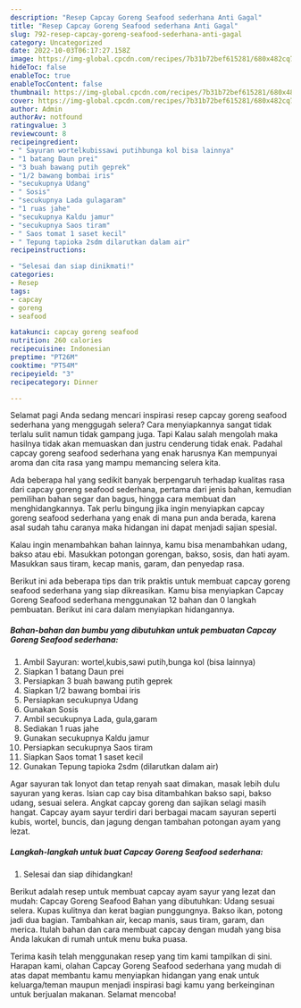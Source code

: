 ```yaml
---
description: "Resep Capcay Goreng Seafood sederhana Anti Gagal"
title: "Resep Capcay Goreng Seafood sederhana Anti Gagal"
slug: 792-resep-capcay-goreng-seafood-sederhana-anti-gagal
category: Uncategorized
date: 2022-10-03T06:17:27.158Z
image: https://img-global.cpcdn.com/recipes/7b31b72bef615281/680x482cq70/capcay-goreng-seafood-sederhana-foto-resep-utama.jpg
hideToc: false
enableToc: true
enableTocContent: false
thumbnail: https://img-global.cpcdn.com/recipes/7b31b72bef615281/680x482cq70/capcay-goreng-seafood-sederhana-foto-resep-utama.jpg
cover: https://img-global.cpcdn.com/recipes/7b31b72bef615281/680x482cq70/capcay-goreng-seafood-sederhana-foto-resep-utama.jpg
author: Admin
authorAv: notfound
ratingvalue: 3
reviewcount: 8
recipeingredient:
- " Sayuran wortelkubissawi putihbunga kol bisa lainnya"
- "1 batang Daun prei"
- "3 buah bawang putih geprek"
- "1/2 bawang bombai iris"
- "secukupnya Udang"
- " Sosis"
- "secukupnya Lada gulagaram"
- "1 ruas jahe"
- "secukupnya Kaldu jamur"
- "secukupnya Saos tiram"
- " Saos tomat 1 saset kecil"
- " Tepung tapioka 2sdm dilarutkan dalam air"
recipeinstructions:

- "Selesai dan siap dinikmati!"
categories:
- Resep
tags:
- capcay
- goreng
- seafood

katakunci: capcay goreng seafood 
nutrition: 260 calories
recipecuisine: Indonesian
preptime: "PT26M"
cooktime: "PT54M"
recipeyield: "3"
recipecategory: Dinner

---
```



Selamat pagi Anda sedang mencari inspirasi resep capcay goreng seafood sederhana yang menggugah selera? Cara menyiapkannya sangat tidak terlalu sulit namun tidak gampang juga. Tapi Kalau salah mengolah maka hasilnya tidak akan memuaskan dan justru cenderung tidak enak. Padahal capcay goreng seafood sederhana yang enak harusnya Kan mempunyai aroma dan cita rasa yang mampu memancing selera kita.


Ada beberapa hal yang sedikit banyak berpengaruh terhadap kualitas rasa dari capcay goreng seafood sederhana, pertama dari jenis bahan, kemudian pemilihan bahan segar dan bagus, hingga cara membuat dan menghidangkannya. Tak perlu bingung jika ingin menyiapkan capcay goreng seafood sederhana yang enak di mana pun anda berada, karena asal sudah tahu caranya maka hidangan ini dapat menjadi sajian spesial.

Kalau ingin menambahkan bahan lainnya, kamu bisa menambahkan udang, bakso atau ebi. Masukkan potongan gorengan, bakso, sosis, dan hati ayam. Masukkan saus tiram, kecap manis, garam, dan penyedap rasa.


Berikut ini ada beberapa tips dan trik praktis untuk membuat capcay goreng seafood sederhana yang siap dikreasikan. Kamu bisa menyiapkan Capcay Goreng Seafood sederhana menggunakan 12 bahan dan 0 langkah pembuatan. Berikut ini cara dalam menyiapkan hidangannya.

<!--inarticleads1-->

##### Bahan-bahan dan bumbu yang dibutuhkan untuk pembuatan Capcay Goreng Seafood sederhana:

1. Ambil  Sayuran: wortel,kubis,sawi putih,bunga kol (bisa lainnya)
1. Siapkan 1 batang Daun prei
1. Persiapkan 3 buah bawang putih geprek
1. Siapkan 1/2 bawang bombai iris
1. Persiapkan secukupnya Udang
1. Gunakan  Sosis
1. Ambil secukupnya Lada, gula,garam
1. Sediakan 1 ruas jahe
1. Gunakan secukupnya Kaldu jamur
1. Persiapkan secukupnya Saos tiram
1. Siapkan  Saos tomat 1 saset kecil
1. Gunakan  Tepung tapioka 2sdm (dilarutkan dalam air)


Agar sayuran tak lonyot dan tetap renyah saat dimakan, masak lebih dulu sayuran yang keras. Isian cap cay bisa ditambahkan bakso sapi, bakso udang, sesuai selera. Angkat capcay goreng dan sajikan selagi masih hangat. Capcay ayam sayur terdiri dari berbagai macam sayuran seperti kubis, wortel, buncis, dan jagung dengan tambahan potongan ayam yang lezat. 

<!--inarticleads2-->

##### Langkah-langkah untuk buat Capcay Goreng Seafood sederhana:


1. Selesai dan siap dihidangkan!

Berikut adalah resep untuk membuat capcay ayam sayur yang lezat dan mudah: Capcay Goreng Seafood Bahan yang dibutuhkan: Udang sesuai selera. Kupas kulitnya dan kerat bagian punggungnya. Bakso ikan, potong jadi dua bagian. Tambahkan air, kecap manis, saus tiram, garam, dan merica. Itulah bahan dan cara membuat capcay dengan mudah yang bisa Anda lakukan di rumah untuk menu buka puasa. 

Terima kasih telah menggunakan resep yang tim kami tampilkan di sini. Harapan kami, olahan Capcay Goreng Seafood sederhana yang mudah di atas dapat membantu kamu menyiapkan hidangan yang enak untuk keluarga/teman maupun menjadi inspirasi bagi kamu yang berkeinginan untuk berjualan makanan. Selamat mencoba!
